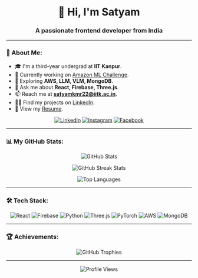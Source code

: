 <h1 align="center">👋 Hi, I'm Satyam</h1>
<h3 align="center">A passionate frontend developer from India</h3>

---

### 📖 About Me:
- 🎓 I'm a third-year undergrad at **IIT Kanpur**.
- 🔭 Currently working on [Amazon ML Challenge](https://www.kaggle.com/datasets/abhishekgautam12/amazon-ml-challenge-2024).
- 🌱 Exploring **AWS, LLM, VLM, MongoDB**.
- 💬 Ask me about **React, Firebase, Three.js**.
- 📫 Reach me at **satyamkmr22@iitk.ac.in**.
- 👨‍💻 Find my projects on [LinkedIn](https://www.linkedin.com/in/satyamkmr22/).
- 📄 View my [Resume](https://drive.google.com/file/d/13WNpDEznxzEsszudntg_Wx6a2ScA58bo/view?usp=sharing).

<p align="center">
<a href="https://linkedin.com/in/satyamkmr22"><img src="https://img.shields.io/badge/-LinkedIn-blue?style=for-the-badge&logo=linkedin" alt="LinkedIn"></a>
<a href="https://instagram.com/_satyam_2004_"><img src="https://img.shields.io/badge/-Instagram-E4405F?style=for-the-badge&logo=instagram&logoColor=white" alt="Instagram"></a>
<a href="https://facebook.com/satyamkmr22"><img src="https://img.shields.io/badge/-Facebook-1877F2?style=for-the-badge&logo=facebook&logoColor=white" alt="Facebook"></a>
</p>

---

### 📊 My GitHub Stats:

<p align="center">
  <img src="https://github-readme-stats.vercel.app/api?username=satyamkmr22&show_icons=true&theme=radical" alt="GitHub Stats" />
</p>

<p align="center">
  <img src="https://github-readme-streak-stats.herokuapp.com/?user=satyamkmr22&theme=radical" alt="GitHub Streak Stats" />
</p>

<p align="center">
  <img src="https://github-readme-stats.vercel.app/api/top-langs/?username=satyamkmr22&theme=radical&layout=compact" alt="Top Languages" />
</p>

---

### 🛠️ Tech Stack:
<p align="center">
  <img src="https://img.shields.io/badge/-React-20232A?style=for-the-badge&logo=react&logoColor=61DAFB" alt="React" />
  <img src="https://img.shields.io/badge/-Firebase-FFCA28?style=for-the-badge&logo=firebase&logoColor=white" alt="Firebase" />
  <img src="https://img.shields.io/badge/-Python-3670A0?style=for-the-badge&logo=python&logoColor=ffdd54" alt="Python" />
  <img src="https://img.shields.io/badge/-Three.js-black?style=for-the-badge&logo=three.js&logoColor=white" alt="Three.js" />
  <img src="https://img.shields.io/badge/-PyTorch-EE4C2C?style=for-the-badge&logo=PyTorch&logoColor=white" alt="PyTorch" />
  <img src="https://img.shields.io/badge/-AWS-FF9900?style=for-the-badge&logo=amazonaws&logoColor=white" alt="AWS" />
  <img src="https://img.shields.io/badge/-MongoDB-47A248?style=for-the-badge&logo=mongodb&logoColor=white" alt="MongoDB" />
</p>

---

### 🏆 Achievements:
<p align="center">
  <img src="https://github-profile-trophy.vercel.app/?username=satyamkmr22&theme=radical" alt="GitHub Trophies" />
</p>

---

<p align="center">
  <img src="https://visitcount.itsvg.in/api?id=satyamkmr22&icon=8&color=4" alt="Profile Views" />
</p>
